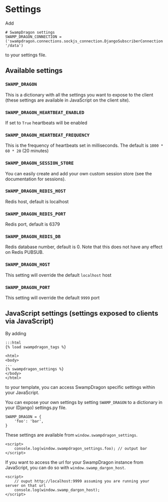 # Settings

Add 

    # SwampDragon settings
    SWAMP_DRAGON_CONNECTION = ('swampdragon.connections.sockjs_connection.DjangoSubscriberConnection', '/data')
  
to your settings file.


## Available settings

### ```SWAMP_DRAGON```

This is a dictionary with all the settings you want to expose to the client (these settings are available in JavaScript on the client site).


### ```SWAMP_DRAGON_HEARTBEAT_ENABLED```

If set to ```True``` heartbeats will be enabled


### ```SWAMP_DRAGON_HEARTBEAT_FREQUENCY```

This is the frequency of heartbeats set in milliseconds.
The default is ```1000 * 60 * 20``` (20 minutes)


### ```SWAMP_DRAGON_SESSION_STORE```

You can easily create and add your own custom session store (see the documentation for sessions).


### ```SWAMP_DRAGON_REDIS_HOST```

Redis host, default is localhost


### ```SWAMP_DRAGON_REDIS_PORT```
 
Redis port, default is 6379


### ```SWAMP_DRAGON_REDIS_DB```

Redis database number, default is 0. 
Note that this does not have any effect on Redis PUBSUB.


### ```SWAMP_DRAGON_HOST```

This setting will override the default `localhost` host


### ```SWAMP_DRAGON_PORT```

This setting will override the default `9999` port


## JavaScript settings (settings exposed to clients via JavaScript)

By adding
    
    :::html
    {% load swampdragon_tags %}
    
    <html>
    <body>
    ...
    {% swampdragon_settings %}
    </body>
    </html>
        
to your template, you can access SwampDragon specific settings within your JavaScript.

You can expose your own settings by setting ```SWAMP_DRAGON``` to a dictionary in your (Django) settings.py file.

    SWAMP_DRAGON = {
        'foo': 'bar',
    }

These settings are available  from ```window.swampdragon_settings```.

    <script>
        console.log(window.swampdragon_settings.foo); // output bar
    </script>
    
    
If you want to access the url for your SwampDragon instance from JavaScript, you can do so with ```window.swamp_dargon_host```.

    <script>
        // ouput http://localhost:9999 assuming you are running your server on that url
        console.log(window.swamp_dargon_host); 
    </script>
    
